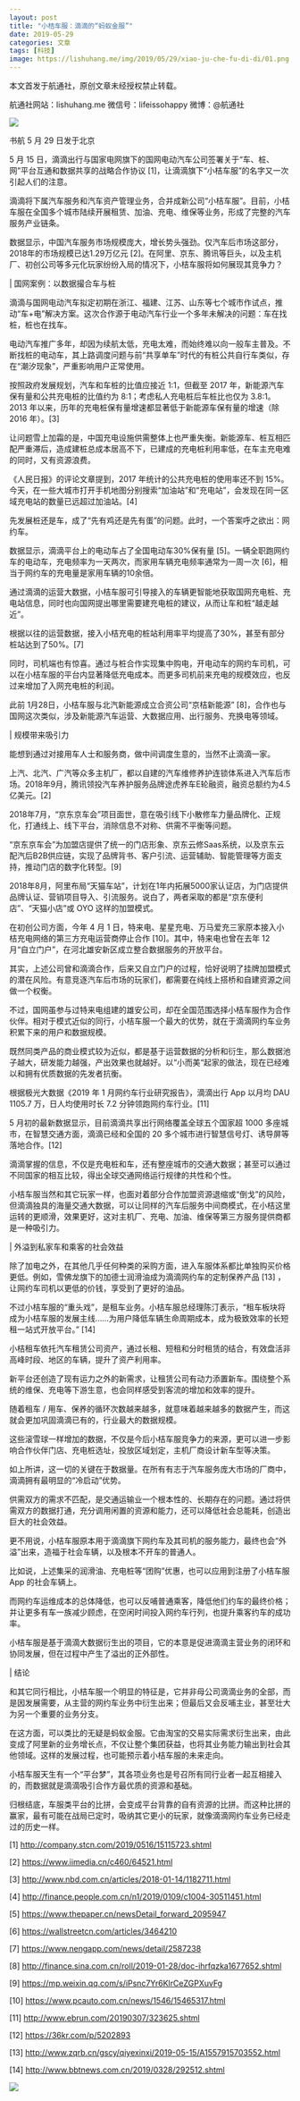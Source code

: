 ```yaml
---
layout: post
title: "小桔车服：滴滴的“蚂蚁金服”"
date: 2019-05-29
categories: 文章
tags: [科技]
image: https://lishuhang.me/img/2019/05/29/xiao-ju-che-fu-di-di/01.png
---
```


本文首发于航通社，原创文章未经授权禁止转载。

航通社网站：lishuhang.me 微信号：lifeissohappy 微博：@航通社

![](https://lishuhang.me/img/2019/05/29/xiao-ju-che-fu-di-di/01.png)

书航 5 月 29 日发于北京

5 月 15 日，滴滴出行与国家电网旗下的国网电动汽车公司签署关于“车、桩、网”平台互通和数据共享的战略合作协议 [1]，让滴滴旗下“小桔车服”的名字又一次引起人们的注意。

滴滴将下属汽车服务和汽车资产管理业务，合并成新公司“小桔车服”。目前，小桔车服在全国多个城市陆续开展租赁、加油、充电、维保等业务，形成了完整的汽车服务产业链条。

数据显示，中国汽车服务市场规模庞大，增长势头强劲。仅汽车后市场这部分，2018年的市场规模已达1.29万亿元 [2]。在阿里、京东、腾讯等巨头，以及主机厂、初创公司等多元化玩家纷纷入局的情况下，小桔车服将如何展现其竞争力？

| 国网案例：以数据撮合车与桩

滴滴与国网电动汽车拟定初期在浙江、福建、江苏、山东等七个城市作试点，推动“车+电”解决方案。这次合作源于电动汽车行业一个多年未解决的问题：车在找桩，桩也在找车。

电动汽车推广多年，却因为续航太低，充电太难，而始终难以向一般车主普及。不断找桩的电动车，其上路调度问题与前“共享单车”时代的有桩公共自行车类似，存在“潮汐现象”，严重影响用户正常使用。

按照政府发展规划，汽车和车桩的比值应接近 1:1，但截至 2017 年，新能源汽车保有量和公共充电桩的比值约为 8:1；考虑私人充电桩后车桩比也仅为 3.8:1。2013 年以来，历年的充电桩保有量增速都显著低于新能源车保有量的增速（除 2016 年）。[3]

让问题雪上加霜的是，中国充电设施供需整体上也严重失衡。新能源车、桩互相匹配严重滞后，造成建桩总成本居高不下，已建成的充电桩利用率低，在车主充电难的同时，又有资源浪费。

《人民日报》的评论文章提到，2017 年统计的公共充电桩的使用率还不到 15%。今天，在一些大城市打开手机地图分别搜索“加油站”和“充电站”，会发现在同一区域充电站的数量已远超过加油站。[4]

先发展桩还是车，成了“先有鸡还是先有蛋”的问题。此时，一个答案呼之欲出：网约车。

数据显示，滴滴平台上的电动车占了全国电动车30%保有量 [5]。一辆全职跑网约车的电动车，充电频率为一天两次，而家用车辆充电频率通常为一周一次 [6]，相当于网约车的充电量是家用车辆的10余倍。

通过滴滴的运营大数据，小桔车服可引导接入的车辆更智能地获取国网充电桩、充电站信息，同时也向国网提出哪里需要建充电桩的建议，从而让车和桩“越走越近”。

根据以往的运营数据，接入小桔充电的桩站利用率平均提高了30%，甚至有部分桩站达到了50%。[7]

同时，司机端也有惊喜。通过与桩合作实现集中购电，开电动车的网约车司机，可以在小桔车服的平台内显著降低充电成本。而更多司机前来充电的规模效应，也反过来增加了入网充电桩的利润。

此前 1月28日，小桔车服与北汽新能源成立合资公司“京桔新能源” [8]，合作也与国网这次类似，涉及新能源汽车运营、大数据应用、出行服务、充换电等领域。

| 规模带来吸引力

能想到通过对接用车人士和服务商，做中间调度生意的，当然不止滴滴一家。

上汽、北汽、广汽等众多主机厂，都以自建的汽车维修养护连锁体系进入汽车后市场。2018年9月，腾讯领投汽车养护服务品牌途虎养车E轮融资，融资总额约为4.5亿美元。[2]

2018年7月，“京东京车会”项目面世，意在吸引线下小散修车力量品牌化、正规化，打通线上、线下平台，消除信息不对称、供需不平衡等问题。

“京东京车会”为加盟店提供了统一的门店形象、京东云修Saas系统，以及京东云配汽后B2B供应链，实现了品牌背书、客户引流、运营辅助、智能管理等方面支持，推动门店的数字化转型。[9]

2018年8月，阿里布局“天猫车站”，计划在1年内拓展5000家认证店，为门店提供品牌认证、营销项目导入、引流服务。说白了，两者采取的都是“京东便利店”、“天猫小店”或 OYO 这样的加盟模式。

在初创公司方面，今年 4 月 1 日，特来电、星星充电、万马爱充三家原本接入小桔充电网络的第三方充电运营商停止合作 [10]。其中，特来电也曾在去年 12 月“自立门户”，在河北雄安新区成立整合数据服务的开放平台。

其实，上述公司曾和滴滴合作，后来又自立门户的过程，恰好说明了挂牌加盟模式的潜在风险。有意竞逐汽车后市场的玩家们，都需要在纯线上搭桥和自建资源之间做一个权衡。

不过，国网虽参与过特来电组建的雄安公司，却在全国范围选择小桔车服作为合作伙伴。相对于模式近似的同行，小桔车服一个最大的优势，就在于滴滴网约车业务积累下来的用户和数据规模。

既然同类产品的商业模式较为近似，都是基于运营数据的分析和衍生，那么数据池子越大，研发能力越强，产出效果也就越好。以“小而美“起家的做法，现在已经难以和拥有优质数据的先发者抗衡。

根据极光大数据《2019 年 1 月网约车行业研究报告》，滴滴出行 App 以月均 DAU 1105.7 万，日人均使用时长 7.2 分钟领跑网约车行业。[11]

5 月初的最新数据显示，目前滴滴共享出行网络覆盖全球五个国家超 1000 多座城市，在智慧交通方面，滴滴已经和全国的 20 多个城市进行智慧信号灯、诱导屏等落地合作。[12]

滴滴掌握的信息，不仅是充电桩和车，还有整座城市的交通大数据；甚至可以通过不同国家的相互比较，得出全球交通网络运行规律的共性和个性。

小桔车服当然和其它玩家一样，也面对着部分合作加盟资源退缩或“倒戈”的风险，但滴滴独具的海量交通大数据，可以让同样的汽车后服务中间商模式，在小桔这里运转的更顺滑，效果更好，这对主机厂、充电、加油、维保等第三方服务提供商都是一种吸引力。

| 外溢到私家车和乘客的社会效益

除了加电之外，在其他几乎任何种类的采购方面，进入车服体系都比单独购买价格更低。例如，雪佛龙旗下的加德士润滑油成为滴滴网约车的定制保养产品 [13] ，让网约车司机以更低的价钱，享受到了更好的油品。

不过小桔车服的“重头戏”，是租车业务。小桔车服总经理陈汀表示，“租车板块将成为小桔车服的发展主线……为用户降低车辆生命周期成本，成为极致效率的长短租一站式开放平台。” [14]

小桔租车依托汽车租赁公司资产，通过长租、短租和分时租赁的结合，有效盘活非高峰时段、地区的车辆，提升了资产利用率。

新平台还创造了现有运力之外的新需求，让租赁公司有动力添置新车。围绕整个系统的维保、充电等下游生意，也会同样感受到客流的增加和效率的提升。

随着租车 / 用车、保养的循环次数越来越多，就意味着越来越多的数据产生，而这就会更加巩固滴滴已有的，行业最大的数据规模。

这些滚雪球一样增加的数据，不仅是今后小桔车服竞争力的来源，更可以进一步影响合作伙伴门店、充电桩选址，投放区域划定，主机厂商设计新车型等决策。

如上所讲，这一切的关键在于数据量。在所有有志于汽车服务庞大市场的厂商中，滴滴拥有最明显的“冷启动”优势。

供需双方的需求不匹配，是交通运输业一个根本性的、长期存在的问题。通过将供需双方的数据打通，充分调用闲置的资源和能力，还可以降低社会总能耗，创造出巨大的社会效益。

更不用说，小桔车服原本用于滴滴旗下网约车及其司机的服务能力，最终也会“外溢”出来，造福于社会车辆，以及根本不开车的普通人。

比如说，上述集采的润滑油、充电桩等“团购”优惠，也可以应用到注册了小桔车服 App 的社会车辆上。

而网约车运维成本的总体降低，也可以反哺普通乘客，降低他们约车的最终价格；并让更多有车一族减少顾虑，在空闲时间投入网约车行列，也提升乘客约车的成功率。

小桔车服是基于滴滴大数据衍生出的项目，它的本意是促进滴滴主营业务的闭环和协同发展，但在过程中产生了溢出的正外部性。

| 结论

和其它同行相比，小桔车服一个明显的特征是，它并非母公司滴滴业务的全部，而是因发展需要，从主营的网约车业务中衍生出来；但最后又会反哺主业，甚至壮大为另一个重要的业务分支。

在这方面，可以类比的无疑是蚂蚁金服。它由淘宝的交易实际需求衍生出来，由此变成了阿里新的业务增长点，不仅让整个集团获益，也将其业务能力输出到社会其他领域。这样的发展过程，也可能预示着小桔车服的未来走向。

小桔车服天生有一个“平台梦”，其各项业务也是号召所有同行业者一起互相接入的，而数据就是滴滴吸引合作方最优质的资源和基础。

归根结底，车服类平台的比拼，会变成平台背靠的自有资源的比拼。而这种比拼的赢家，最有可能在战局已定时，吸纳其它更小的玩家，就像滴滴网约车业务已经走过的历史一样。

[1] http://company.stcn.com/2019/0516/15115723.shtml

[2] https://www.iimedia.cn/c460/64521.html

[3] http://www.nbd.com.cn/articles/2018-01-14/1182711.html

[4] http://finance.people.com.cn/n1/2019/0109/c1004-30511451.html

[5] https://www.thepaper.cn/newsDetail_forward_2095947

[6] https://wallstreetcn.com/articles/3464210

[7] https://www.nengapp.com/news/detail/2587238

[8] http://finance.sina.com.cn/roll/2019-01-28/doc-ihrfqzka1677652.shtml

[9] https://mp.weixin.qq.com/s/iPsnc7Yr6KlrCeZGPXuvFg

[10] https://www.pcauto.com.cn/news/1546/15465317.html

[11] http://www.ebrun.com/20190307/323625.shtml

[12] https://36kr.com/p/5202893

[13] http://www.zqrb.cn/gscy/qiyexinxi/2019-05-15/A1557915703552.html

[14] http://www.bbtnews.com.cn/2019/0328/292512.shtml

![](https://lishuhang.me/img/2019/05/29/xiao-ju-che-fu-di-di/02.png)